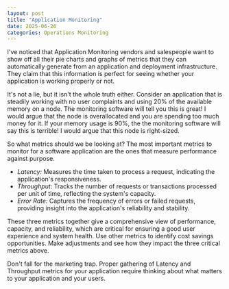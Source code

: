 ```yaml
---
layout: post
title: "Application Monitoring"
date: 2025-06-26
categories: Operations Monitoring
---
```


I've noticed that Application Monitoring vendors and salespeople want to show off all their pie charts and graphs of metrics that they can automatically generate from an application and deployment infrastructure. They claim that this information is perfect for seeing whether your application is working properly or not.

It's not a lie, but it isn't the whole truth either. Consider an application that is steadily working with no user complaints and using 20% of the available memory on a node. The monitoring software will tell you this is great! I would argue that the node is overallocated and you are spending too much money for it. If your memory usage is 90%, the the monitoring software will say this is terrible! I would argue that this node is right-sized.

So what metrics should we be looking at? The most important metrics to monitor for a software application are the ones that measure performance against purpose.

- *Latency:* Measures the time taken to process a request, indicating the application's responsiveness.
- *Throughput:* Tracks the number of requests or transactions processed per unit of time, reflecting the system's capacity.
- *Error Rate:* Captures the frequency of errors or failed requests, providing insight into the application's reliability and stability.

These three metrics together give a comprehensive view of performance, capacity, and reliability, which are critical for ensuring a good user experience and system health. Use other metrics to identify cost savings opportunities. Make adjustments and see how they impact the three critical metrics above.

Don't fall for the marketing trap. Proper gathering of Latency and Throughput metrics for your application require thinking about what matters to your application and your users.
